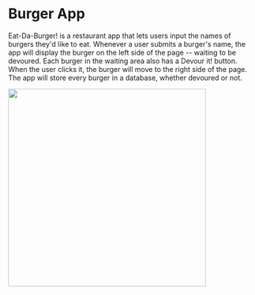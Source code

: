 # Burger App

Eat-Da-Burger! is a restaurant app that lets users input the names of burgers they'd like to eat. Whenever a user submits a burger's name, the  app will display the burger on the left side of the page -- waiting to be devoured. Each burger in the waiting area also has a Devour it! button. When the user clicks it, the burger will move to the right side of the page. The app will store every burger in a database, whether devoured or not.

<img src = "public/assets/img/burger2 image.PNG" width =400>

